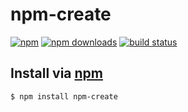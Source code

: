 # npm-create
[![npm](http://img.shields.io/npm/v/npm-create.svg?style=flat)](https://npmjs.com/npm-create)
[![npm downloads](http://img.shields.io/npm/dm/npm-create.svg?style=flat)](https://npmjs.com/npm-create)
[![build status](http://img.shields.io/travis/jhermsmeier/npm-create.svg?style=flat)](https://travis-ci.org/jhermsmeier/npm-create)

## Install via [npm](https://npmjs.com)

```sh
$ npm install npm-create
```
